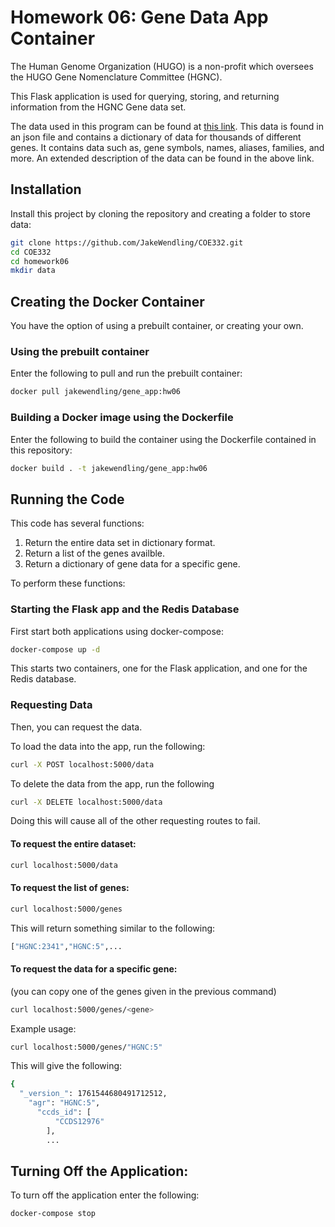 # Homework 06: Gene Data App Container

The Human Genome Organization (HUGO) is a non-profit which oversees the HUGO Gene Nomenclature Committee (HGNC). 

This Flask application is used for querying, storing, and returning information from the HGNC Gene data set. 

The data used in this program can be found at [this link](https://www.genenames.org/download/archive/). This data is found in an json file and contains a dictionary of data for thousands of different genes. It contains data such as, gene symbols, names, aliases, families, and more. An extended description of the data can be found in the above link.

## Installation

Install this project by cloning the repository and creating a folder to store data:

```bash
git clone https://github.com/JakeWendling/COE332.git
cd COE332
cd homework06
mkdir data
```
## Creating the Docker Container
You have the option of using a prebuilt container, or creating your own.

### Using the prebuilt container
Enter the following to pull and run the prebuilt container:
```bash
docker pull jakewendling/gene_app:hw06
```
### Building a Docker image using the Dockerfile
Enter the following to build the container using the Dockerfile contained in this repository:
```bash
docker build . -t jakewendling/gene_app:hw06
```
## Running the Code

This code has several functions:
1. Return the entire data set in dictionary format.
2. Return a list of the genes availble.
3. Return a dictionary of gene data for a specific gene.

To perform these functions:

### Starting the Flask app and the Redis Database
First start both applications using docker-compose:
```bash
docker-compose up -d
```
This starts two containers, one for the Flask application, and one for the Redis database.

### Requesting Data
Then, you can request the data.

To load the data into the app, run the following:
```bash
curl -X POST localhost:5000/data
```

To delete the data from the app, run the following
```bash
curl -X DELETE localhost:5000/data
```
Doing this will cause all of the other requesting routes to fail.

#### To request the entire dataset:
```bash
curl localhost:5000/data
```
#### To request the list of genes:
```bash
curl localhost:5000/genes
```
This will return something similar to the following:
```bash
["HGNC:2341","HGNC:5",...
```
#### To request the data for a specific gene:
(you can copy one of the genes given in the previous command)
```bash
curl localhost:5000/genes/<gene>
```
Example usage:
```bash
curl localhost:5000/genes/"HGNC:5"
```
This will give the following:
```bash
{
  "_version_": 1761544680491712512,
    "agr": "HGNC:5",
      "ccds_id": [
          "CCDS12976"
	    ],
	    ...
```

## Turning Off the Application:
To turn off the application enter the following:
```bash
docker-compose stop
```